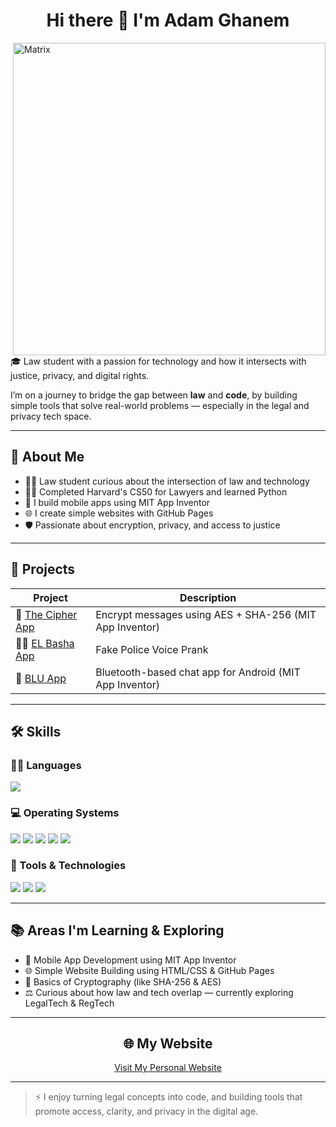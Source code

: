 <h1 align="center">Hi there 👋 I'm Adam Ghanem</h1>

<img 
  align="right"
  alt="Matrix"
  width="500px"
  src="https://raw.githubusercontent.com/rodrigograca31/rodrigograca31/master/matrix.svg" />

🎓 Law student with a passion for technology and how it intersects with justice, privacy, and digital rights.

I’m on a journey to bridge the gap between **law** and **code**, by building simple tools that solve real-world problems — especially in the legal and privacy tech space.

---

## 🧠 About Me

- 👨‍⚖️ Law student curious about the intersection of law and technology  
- 🧑‍💻 Completed Harvard's CS50 for Lawyers and learned Python  
- 📱 I build mobile apps using MIT App Inventor  
- 🌐 I create simple websites with GitHub Pages  
- 🛡️ Passionate about encryption, privacy, and access to justice

---

## 🚀 Projects

| Project | Description |
|--------|-------------|
| 🔐 [The Cipher App](https://github.com/AdamG00D/TheCipher_App) | Encrypt messages using AES + SHA-256 (MIT App Inventor) |
| 👮‍♂️ [EL Basha App](https://github.com/AdamG00D/ElBasha_App) | Fake Police Voice Prank |
| 💬 [BLU App](https://github.com/AdamG00D/BLU_App) | Bluetooth-based chat app for Android (MIT App Inventor) |

---

## 🛠️ Skills

### 🧑‍💻 Languages
<span>
  <img src="https://img.shields.io/badge/Python-3670A0?style=for-the-badge&logo=python&logoColor=ffdd54" />
</span>

### 💻 Operating Systems
<span>
  <img src="https://img.shields.io/badge/Debian-D70A53?style=for-the-badge&logo=debian&logoColor=white" />
  <img src="https://img.shields.io/badge/Linux-FCC624?style=for-the-badge&logo=linux&logoColor=black" />
  <img src="https://img.shields.io/badge/Kali-268BEE?style=for-the-badge&logo=kalilinux&logoColor=white" />
  <img src="https://img.shields.io/badge/Parrot%20OS-1f1f1f?style=for-the-badge&logo=parrot-security&logoColor=00bfff" />
  <img src="https://img.shields.io/badge/Windows-0078D6?style=for-the-badge&logo=windows&logoColor=white" />
</span>

### 🧰 Tools & Technologies
<span>
  <img src="https://img.shields.io/badge/Git-F05032?style=for-the-badge&logo=git&logoColor=white" />
  <img src="https://img.shields.io/badge/GitHub-121011?style=for-the-badge&logo=github&logoColor=white" />
  <img src="https://img.shields.io/badge/SQLite-07405e?style=for-the-badge&logo=sqlite&logoColor=white" />
</span>

---

## 📚 Areas I'm Learning & Exploring

- 📱 Mobile App Development using MIT App Inventor
- 🌐 Simple Website Building using HTML/CSS & GitHub Pages
- 🔐 Basics of Cryptography (like SHA-256 & AES)
- ⚖️ Curious about how law and tech overlap — currently exploring LegalTech & RegTech

---

<h2 align="center">🌐 My Website</h2>

<p align="center">
  <a href="https://adam-ghanem.github.io/">Visit My Personal Website</a>
</p>

---

> ⚡ I enjoy turning legal concepts into code, and building tools that promote access, clarity, and privacy in the digital age.
